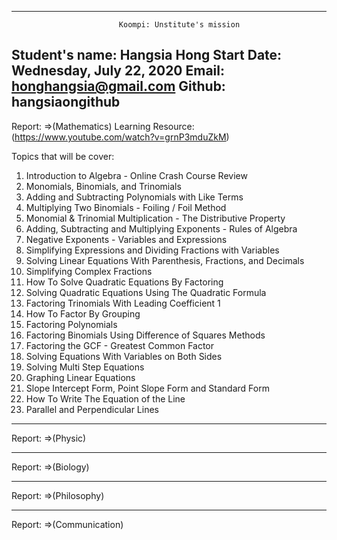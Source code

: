 --------------------------------------------------------------------------------------------------------------------------------------------------------
							Koompi: Unstitute's mission
Student's name: Hangsia Hong
Start Date: Wednesday, July 22, 2020
Email: honghangsia@gmail.com
Github: hangsiaongithub
--------------------------------------------------------------------------------------------------------------------------------------------------------
Report:
=>(Mathematics)
	Learning Resource:(https://www.youtube.com/watch?v=grnP3mduZkM)

Topics that will be cover:
1.  Introduction to Algebra - Online Crash Course Review
2.  Monomials, Binomials, and Trinomials
3.  Adding and  Subtracting Polynomials with Like Terms
4.  Multiplying Two Binomials - Foiling / Foil Method
5.  Monomial & Trinomial Multiplication - The Distributive Property
6.  Adding, Subtracting and Multiplying Exponents - Rules of Algebra
7.  Negative Exponents - Variables and Expressions
8.  Simplifying Expressions and Dividing Fractions with Variables
9.  Solving Linear Equations With Parenthesis, Fractions, and Decimals
10.  Simplifying Complex Fractions
11.  How To Solve Quadratic Equations By Factoring
12.  Solving Quadratic Equations Using The Quadratic Formula
13.  Factoring Trinomials With Leading Coefficient 1
14.  How To Factor By Grouping
15.  Factoring Polynomials
16.  Factoring Binomials Using Difference of Squares Methods
17.  Factoring the GCF - Greatest Common Factor
18.  Solving Equations With Variables on Both Sides
19.  Solving Multi Step Equations
20.  Graphing Linear Equations
21.  Slope Intercept Form, Point Slope Form and Standard Form
22.  How To Write The Equation of the Line
23.  Parallel and Perpendicular Lines

--------------------------------------------------------------------------------------------------------------------------------------------------------
Report:
=>(Physic)


--------------------------------------------------------------------------------------------------------------------------------------------------------
Report:
=>(Biology)


--------------------------------------------------------------------------------------------------------------------------------------------------------
Report:
=>(Philosophy)


--------------------------------------------------------------------------------------------------------------------------------------------------------
Report:
=>(Communication)

